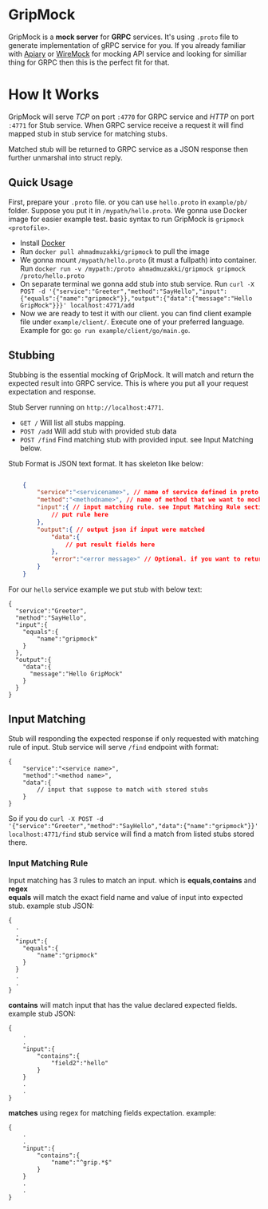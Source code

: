 # GripMock
GripMock is a **mock server** for **GRPC** services. It's using `.proto` file to generate implementation of gRPC service for you.
If you already familiar with [Apiary](https://apiary.io) or [WireMock](http://wiremock.org) for mocking API service and looking for similiar thing for GRPC then this is the perfect fit for that.


# How It Works
GripMock will serve *TCP* on port `:4770` for GRPC service and *HTTP* on port `:4771` for Stub service.
When GRPC service receive a request it will find mapped stub in stub service for matching stubs.

Matched stub will be returned to GRPC service as a JSON response then further unmarshal into struct reply.


## Quick Usage
First, prepare your `.proto` file. or you can use `hello.proto` in `example/pb/` folder. Suppose you put it in `/mypath/hello.proto`. We gonna use Docker image for easier example test. 
basic syntax to run GripMock is 
`gripmock <protofile>`.

- Install [Docker](https://docs.docker.com/install/)
- Run `docker pull ahmadmuzakki/gripmock` to pull the image
- We gonna mount `/mypath/hello.proto` (it must a fullpath) into container. Run `docker run -v /mypath:/proto ahmadmuzakki/gripmock gripmock /proto/hello.proto`
- On separate terminal we gonna add stub into stub service. Run `curl -X POST -d '{"service":"Greeter","method":"SayHello","input":{"equals":{"name":"gripmock"}},"output":{"data":{"message":"Hello GripMock"}}}' localhost:4771/add `
- Now we are ready to test it with our client. you can find client example file under `example/client/`. Execute one of your preferred language. Example for go: `go run example/client/go/main.go`.

## Stubbing

Stubbing is the essential mocking of GripMock. It will match and return the expected result into GRPC service. This is where you put all your request expectation and response.

Stub Server running on `http://localhost:4771`.

- `GET /` Will list all stubs mapping.
- `POST /add` Will add stub with provided stub data
- `POST /find` Find matching stub with provided input. see Input Matching below.

Stub Format is JSON text format. It has skeleton like below:
```json

	{
		"service":"<servicename>", // name of service defined in proto
		"method":"<methodname>", // name of method that we want to mock
		"input":{ // input matching rule. see Input Matching Rule section below
			// put rule here
		},
		"output":{ // output json if input were matched
			"data":{
				// put result fields here
			},
			"error":"<error message>" // Optional. if you want to return error instead.
		}
	}
```

For our `hello` service example we put stub with below text:

	{
	  "service":"Greeter",
	  "method":"SayHello",
	  "input":{
	  	"equals":{
	  		"name":"gripmock"
	  	}
	  },
	  "output":{
	    "data":{
	      "message":"Hello GripMock"
	    }
	  }
	}

## Input Matching
Stub will responding the expected response if only requested with matching rule of input. Stub service will serve `/find` endpoint with format:
```
{
	"service":"<service name>",
	"method":"<method name>",
	"data":{
		// input that suppose to match with stored stubs
	}
}
```
So if you do `curl -X POST -d '{"service":"Greeter","method":"SayHello","data":{"name":"gripmock"}}' localhost:4771/find` stub service will find a match from listed stubs stored there.

### Input Matching Rule
Input matching has 3 rules to match an input. which is **equals**,**contains** and **regex**
<br>
**equals** will match the exact field name and value of input into expected stub. example stub JSON:
```
{
  .
  .
  "input":{
  	"equals":{
  		"name":"gripmock"
  	}
  }
  .
  .
}
```

**contains** will match input that has the value declared expected fields. example stub JSON:
```
{
	.
	.
	"input":{
		"contains":{
			"field2":"hello"
		}
	}
	.
	.
}
```

**matches** using regex for matching fields expectation. example:

```
{
	.
	.
	"input":{
		"contains":{
			"name":"^grip.*$"
		}
	}
	.
	.
}
```

